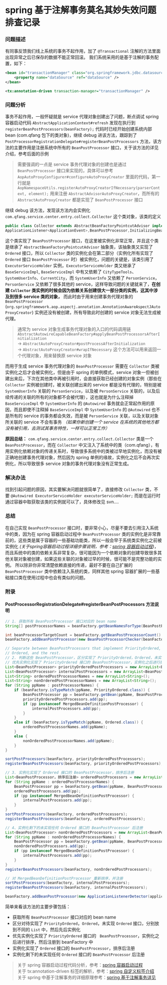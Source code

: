 # spring 基于注解事务莫名其妙失效问题排查记录


### 问题描述
有同事反馈我们线上系统的事务不起作用，加了 `@Transactional` 注解的方法里面出现异常之后已保存的数据不能正常回滚。
我们系统采用的是基于注解的事务配置，如下：
``` xml
<bean id="transactionManager" class="org.springframework.jdbc.datasource.DataSourceTransactionManager">
	<property name="dataSource" ref="dataSource" />
</bean>

<tx:annotation-driven transaction-manager="transactionManager" />
```

### 问题分析
事务不起作用，一般怀疑就是 service 代理对象创建出了问题，断点调试 spring 容器启动代码 `AbstractApplicationContext#refresh` 发现在执行到 `registerBeanPostProcessors(beanFactory);` 代码时已经开始创建系统内部 bean (com.qfang 包下的类对象)，继续 debug 进该方法，跟踪到了 `PostProcessorRegistrationDelegate#registerBeanPostProcessors` 方法，该方法的主要作用是注册系统中所有的 `BeanPostProcessor` 接口，关于该方法的详见介绍，参考后面的示例

> 需要强调的一点是 service 事务代理对象的创建也是通过 `BeanPostProcessor` 接口来实现的，具体可以参考 `AopAutoProxyConfigurer#configureAutoProxyCreator` 里面的代码，第一行就是  `AopNamespaceUtils.registerAutoProxyCreatorIfNecessary(parserContext, element);` 用来注册 `AbstractAdvisorAutoProxyCreator`，而所有的 `AbstractAutoProxyCreator` 都是实现了 `BeanPostProcessor` 接口  

继续 debug 该方法，发现该方法内会实例化 `com.qfang.service.center.entry.collect.Collector` 这个类对象，该类的定义
``` java
public class Collector extends AbstractBeanFactoryPointcutAdvisor implements
ApplicationListener<ApplicationEvent>,BeanPostProcessor,InitializingBean {}
```

这个类实现了 `BeanPostProcessor` 接口，在这里被实例化非常正常，并且这个类是继承了 `AbstractBeanFactoryPointcutAdvisor` 抽象类，该抽象类又实现了 `Ordered` 接口，所以 `Collector` 类的实例化会在第二部分（实例化所有实现了 `Ordered` 接口 `BeanPostProcessor` 时）被实例化，问题的关键是，该类引用了 `ExecutorServiceHolder` 实例，`ExecutorServiceHolder` 类又继承了 `BaseServiceImpl`, `BaseServiceImpl` 中有又依赖了 `CityTypeTools`、`SystemUserInfo`、`CurrentCity`，而 `SystemUserInfo` 又依赖了 `PersonService`，`PersonService` 又依赖了很多其他的 service，这样导致问题的关键就来了，**在创建 `Collector` 类实例的时候会因为依赖关系创建很大一部分类的实例，这其中涉及到很多 service 类的对象，** 而此时由于用来创建事务代理对象的 `BeanPostProcessor` (`org.springframework.aop.aspectj.annotation.AnnotationAwareAspectJAutoProxyCreator`) 实例还没有被创建，所有导致此时创建的 service 对象无法生成被代理。
> 通常为 service 对象生成事务代理对象的入口的代码调用链 `AbstractAutowireCapableBeanFactory#applyBeanPostProcessorsAfterInitialization`   
-> `AbstractAutoProxyCreator#postProcessAfterInitialization`   
-> `AbstractAutoProxyCreator#wrapIfNecessary` 这个方法可以用来返回一个代理对象，用来替换原 service 对象

而用于生成 service 事务代理对象的 `BeanPostProcessor` 需要在 `Collector` 类被实例化之后才会被实例化，但是由于 spring 的单例模式，service 对象一但被创建出来后，下次在其他类中再被引用时，会直接获取已经创建的对象实例（那些在 `Collector` 实例被创建时，被关联创建出来的 service 都是没有代理的，特别是被 `SystemUserInfo` 关联的 `PersonService`，以及被 `PersonService` 关联的，以及后续传递的关联的所有的对象都不会被代理），这也就是为什么注释掉 `BaseServiceImpl` 中 `SystemUserInfo` 的 `@Autowired` 事务就会正常起作用的原因，而且即使不注释掉 `BaseServiceImpl` 中 `SystemUserInfo` 的 `@Autowired` 也不是所有的 service 的事务都会失效，而是被 `PersonService` 关联，以及关联对象所关联的 service 不会有事务 *（如果你新创建一个 service 在系统的其他地方都没有被引用，去测试其事务特性，一样可以正常工作）*

**原因总结：**
`com.qfang.service.center.entry.collect.Collector` 类是一个 `BeanPostProcessor`，而在 `Collector` 中又注入了系统中的类（com.qfang），有用实例化依赖对象的传递关系时，导致很多系统中的类被过早地实例化，而没有被正确地创建事务代理对象，然后因为 spring 单例的缘故，实例化之后不会再次实例化，所以导致很多 service 对象的事务代理对象没有正常生成。

### 解决办法
找到引起问题的原因，其实要解决问题就很简单了，直接修改 `Collector` 类，不要 `@Autowired ExecutorServiceHolder executorServiceHolder;` 而是在运行时通过容器中取获取该类的实例就可以了，具体修改见 svn....


### 总结
在自己实现 `BeanPostProcessor` 接口时，要非常小心，尽量不要去引用注入系统中的类，因为在 spring 容器启动过程中 `BeanPostProcessor` 类的实例化是非常靠前的，这些类是属于容器的一些基础功能类，所以一般会早于系统类实例化之前被实例化 *(关于spring容器启动过程详细步骤说明，参考：[spring 容器启动过程](../ch1-ioc/spring容器启动过程.md))*，而且系统中的类的依赖关系非常复杂，很可能因为一个依赖对象的创建导致很多其他关联对象被创建，如果这些关联的对象被过早的时候，很可能不是完整功能的实例。
所以除非你非常清楚依赖直接的传递，最好不要在自己扩展的 `BeanPostProcessor` 类中依赖注入系统的类，同样其他 spring 容器扩展的一些基础接口类在使用过程中也会有类似的问题。


### 附录
#### PostProcessorRegistrationDelegate#registerBeanPostProcessors 方法说明
``` java
// 1. 获取所有 BeanPostProcessor 接口对应的 bean name
String[] postProcessorNames = beanFactory.getBeanNamesForType(BeanPostProcessor.class, true, false);

int beanProcessorTargetCount = beanFactory.getBeanPostProcessorCount() + 1 + postProcessorNames.length;
beanFactory.addBeanPostProcessor(new BeanPostProcessorChecker(beanFactory, beanProcessorTargetCount));

// Separate between BeanPostProcessors that implement PriorityOrdered,
// Ordered, and the rest.
// 2. 判断这些 BeanPostProcessor，区分实现了 PriorityOrdered，Ordered，未实现 Ordered 接口，分别放到不同的 List 中
// 优先实例化实现了 PriorityOrdered 接口的 BeanPostProcessor，实例化之后进行排序，然后注册到 beanFactory 中
List<BeanPostProcessor> priorityOrderedPostProcessors = new ArrayList<BeanPostProcessor>();
List<BeanPostProcessor> internalPostProcessors = new ArrayList<BeanPostProcessor>();
List<String> orderedPostProcessorNames = new ArrayList<String>();
List<String> nonOrderedPostProcessorNames = new ArrayList<String>();
for (String ppName : postProcessorNames) {
	if (beanFactory.isTypeMatch(ppName, PriorityOrdered.class)) {
		BeanPostProcessor pp = beanFactory.getBean(ppName, BeanPostProcessor.class);
		priorityOrderedPostProcessors.add(pp);
		if (pp instanceof MergedBeanDefinitionPostProcessor) {
			internalPostProcessors.add(pp);
		}
	}
	else if (beanFactory.isTypeMatch(ppName, Ordered.class)) {
		orderedPostProcessorNames.add(ppName);
	}
	else {
		nonOrderedPostProcessorNames.add(ppName);
	}
}

sortPostProcessors(beanFactory, priorityOrderedPostProcessors);
registerBeanPostProcessors(beanFactory, priorityOrderedPostProcessors);

// 3. 实例化实现了 Ordered 接口的 BeanPostProcessor，排序后注册
List<BeanPostProcessor，排序后注册> orderedPostProcessors = new ArrayList<BeanPostProcessor>();
for (String ppName : orderedPostProcessorNames) {
	BeanPostProcessor pp = beanFactory.getBean(ppName, BeanPostProcessor.class);
	orderedPostProcessors.add(pp);
	if (pp instanceof MergedBeanDefinitionPostProcessor) {
		internalPostProcessors.add(pp);
	}
}
sortPostProcessors(beanFactory, orderedPostProcessors);
registerBeanPostProcessors(beanFactory, orderedPostProcessors);

// 4、实例化剩下的未实现任何 Ordered 接口的 BeanPostProcessor 后注册
List<BeanPostProcessor> nonOrderedPostProcessors = new ArrayList<BeanPostProcessor>();
for (String ppName : nonOrderedPostProcessorNames) {
	BeanPostProcessor pp = beanFactory.getBean(ppName, BeanPostProcessor.class);
	nonOrderedPostProcessors.add(pp);
	if (pp instanceof MergedBeanDefinitionPostProcessor) {
		internalPostProcessors.add(pp);
	}
}
registerBeanPostProcessors(beanFactory, nonOrderedPostProcessors);

// 对 MergedBeanDefinitionPostProcessor 重新排序，并注册
sortPostProcessors(beanFactory, internalPostProcessors);
registerBeanPostProcessors(beanFactory, internalPostProcessors);

beanFactory.addBeanPostProcessor(new ApplicationListenerDetector(applicationContext));
```

简单来看该方法的主要步骤包括：
- 获取所有 `BeanPostProcessor` 接口对应的 bean name
- 区分对待实现了 `PriorityOrdered`，`Ordered`，未实现 `Ordered` 接口，分别放到不同的 `List` 中，然后先后实例化
- 优先实例化实现了 `PriorityOrdered` 接口的 ` BeanPostProcessor`，实例化之后进行排序，然后注册到 beanFactory 中
- 实例化实现了 `Ordered` 接口的 `BeanPostProcessor`，排序后注册
- 实例化剩下的未实现任何 `Ordered` 接口的 `BeanPostProcessor` 后注册



> 关于 spring 容器启动过程代码分析，参考：[spring 容器启动过程](../ch1-ioc/spring容器启动过程.md)  
> 关于 tx:annotation-driven 标签的解析，参考：[spring 自定义标签介绍](../ch1-ioc/spring自定义标签介绍.md)  
> 关于 spring 中基于注解事务的详细原理参考：[spring 基于注解事务详见](../ch2-aop\spring基于注解事务.md)
